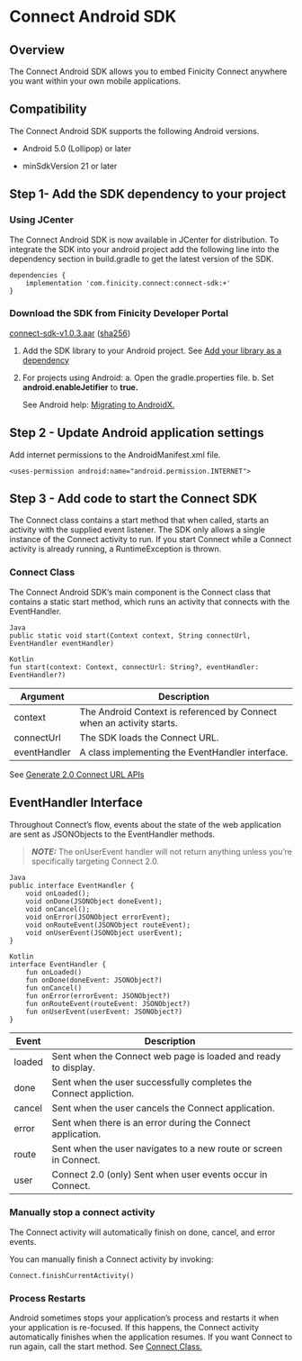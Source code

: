 # Connect Android SDK

## Overview

The Connect Android SDK allows you to embed Finicity Connect anywhere you want within your own mobile applications.


## Compatibility

The Connect Android SDK supports the following Android versions.

* Android 5.0 (Lollipop) or later

* minSdkVersion 21 or later


## Step 1- Add the SDK dependency to your project

### Using JCenter

The Connect Android SDK is now available in JCenter for distribution.  To integrate the SDK into your android project add the following line into the dependency section in build.gradle to get the latest version of the SDK.

```
dependencies {
    implementation 'com.finicity.connect:connect-sdk:+'
}
```

### Download the SDK from Finicity Developer Portal

[connect-sdk-v1.0.3.aar](https://prod-fcconnect-public.s3-us-west-2.amazonaws.com/sdk/android/connect-sdk-v1.0.3.aar) ([sha256](https://prod-fcconnect-public.s3-us-west-2.amazonaws.com/sdk/android/connect-sdk-v1.0.3.aar.sha256))

1. Add the SDK library to your Android project.
    See [Add your library as a dependency](https://developer.android.com/studio/projects/android-library#AddDependency)
   
2. For projects using Android:
    a. Open the gradle.properties file.
    b. Set **android.enableJetifier** to **true.**
    
    See Android help: [Migrating to AndroidX.](https://developer.android.com/jetpack/androidx/migrate)


## Step 2 - Update Android application settings

Add internet permissions to the AndroidManifest.xml file.

```
<uses-permission android:name="android.permission.INTERNET">
```


## Step 3 - Add code to start the Connect SDK

The Connect class contains a start method that when called, starts an activity with the supplied event listener. The SDK only allows a single instance of the Connect activity to run. If you start Connect while a Connect activity is already running, a RuntimeException is thrown.


### Connect Class

The Connect Android SDK’s main component is the Connect class that contains a static start method, which runs an activity that connects with the EventHandler.

```
Java
public static void start(Context context, String connectUrl, EventHandler eventHandler)
```

```
Kotlin
fun start(context: Context, connectUrl: String?, eventHandler: EventHandler?)
```

| Argument | Description |
| ------ | ------ |
| context | The Android Context is referenced by Connect when an activity starts. |
| connectUrl | The SDK loads the Connect URL. |
| eventHandler | A class implementing the EventHandler interface. |

See [Generate 2.0 Connect URL APIs](https://docs.finicity.com/migrate-to-connect-web-sdk-2-0/#migrate-connect-web-sdk-1)


## EventHandler Interface

Throughout Connect’s flow, events about the state of the web application are sent as JSONObjects to the EventHandler methods.

> **_NOTE:_**  The onUserEvent handler will not return anything unless you’re specifically targeting Connect 2.0.

```
Java
public interface EventHandler {
    void onLoaded();
    void onDone(JSONObject doneEvent);
    void onCancel();
    void onError(JSONObject errorEvent);
    void onRouteEvent(JSONObject routeEvent);
    void onUserEvent(JSONObject userEvent);
}
```

```
Kotlin
interface EventHandler {
    fun onLoaded()
    fun onDone(doneEvent: JSONObject?)
    fun onCancel()
    fun onError(errorEvent: JSONObject?)
    fun onRouteEvent(routeEvent: JSONObject?)
    fun onUserEvent(userEvent: JSONObject?)
}
```

Event | Description |
| ------ | ------ |
| loaded | Sent when the Connect web page is loaded and ready to display. |
| done | Sent when the user successfully completes the Connect appliction. |
| cancel | Sent when the user cancels the Connect application.|
| error | Sent when there is an error during the Connect application. |
| route | Sent when the user navigates to a new route or screen in Connect. |
| user | Connect 2.0 (only) Sent when user events occur in Connect. |


### Manually stop a connect activity

The Connect activity will automatically finish on done, cancel, and error events.

You can manually finish a Connect activity by invoking:

```
Connect.finishCurrentActivity()
```


### Process Restarts

Android sometimes stops your application’s process and restarts it when your application is re-focused. If this happens, the Connect activity automatically finishes when the application resumes. If you want Connect to run again, call the start method. See [Connect Class.](#connect-class)
